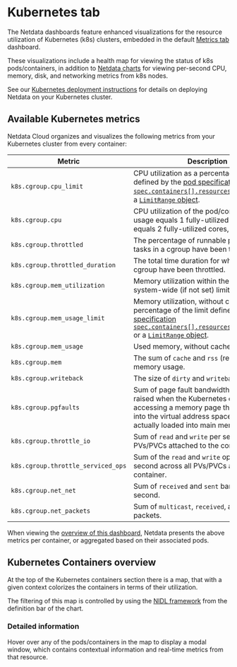 # Kubernetes tab

The Netdata dashboards feature enhanced visualizations for the resource utilization of Kubernetes (k8s) clusters, embedded in the default [Metrics tab](https://github.com/netdata/netdata/blob/master/docs/dashboard/metrics-tab-and-single-node-tabs.md) dashboard.

These visualizations include a health map for viewing the status of k8s pods/containers, in addition to [Netdata charts](https://github.com/netdata/netdata/blob/master/docs/dashboard/netdata-charts.md) for viewing per-second CPU, memory, disk, and networking metrics from k8s nodes.

See our [Kubernetes deployment instructions](https://github.com/netdata/netdata/blob/master/packaging/installer/methods/kubernetes.md) for details on deploying Netdata on your Kubernetes cluster.

## Available Kubernetes metrics

Netdata Cloud organizes and visualizes the following metrics from your Kubernetes cluster from every container:

| Metric                             | Description                                                                                                                                                                                                                                                                                                                                                                                                                             |
|------------------------------------|-----------------------------------------------------------------------------------------------------------------------------------------------------------------------------------------------------------------------------------------------------------------------------------------------------------------------------------------------------------------------------------------------------------------------------------------|
| `k8s.cgroup.cpu_limit`             | CPU utilization as a percentage of the limit defined by the [pod specification `spec.containers[].resources.limits.cpu`](https://kubernetes.io/docs/concepts/configuration/manage-resources-containers/#resource-requests-and-limits-of-pod-and-container) or a [`LimitRange` object](https://kubernetes.io/docs/tasks/administer-cluster/manage-resources/cpu-default-namespace/#create-a-limitrange-and-a-pod).                       |
| `k8s.cgroup.cpu`                   | CPU utilization of the pod/container. 100% usage equals 1 fully-utilized core, 200% equals 2 fully-utilized cores, and so on.                                                                                                                                                                                                                                                                                                           |
| `k8s.cgroup.throttled`             | The percentage of runnable periods when tasks in a cgroup have been throttled.                                                                                                                                                                                                                                                                                                                                                          |
| `k8s.cgroup.throttled_duration`    | The total time duration for which tasks in a cgroup have been throttled.                                                                                                                                                                                                                                                                                                                                                                |
| `k8s.cgroup.mem_utilization`       | Memory utilization within the configured or system-wide (if not set) limits.                                                                                                                                                                                                                                                                                                                                                            |
| `k8s.cgroup.mem_usage_limit`       | Memory utilization, without cache, as a percentage of the limit defined by the [pod specification `spec.containers[].resources.limits.memory`](https://kubernetes.io/docs/concepts/configuration/manage-resources-containers/#resource-requests-and-limits-of-pod-and-container) or a [`LimitRange` object](https://kubernetes.io/docs/tasks/administer-cluster/manage-resources/cpu-default-namespace/#create-a-limitrange-and-a-pod). |
| `k8s.cgroup.mem_usage`             | Used memory, without cache.                                                                                                                                                                                                                                                                                                                                                                                                             |
| `k8s.cgroup.mem`                   | The sum of `cache` and `rss` (resident set size) memory usage.                                                                                                                                                                                                                                                                                                                                                                          |
| `k8s.cgroup.writeback`             | The size of `dirty` and `writeback` cache.                                                                                                                                                                                                                                                                                                                                                                                              |
| `k8s.cgroup.pgfaults`              | Sum of page fault bandwidth, which are raised when the Kubernetes cluster tries accessing a memory page that is mapped into the virtual address space, but not actually loaded into main memory.                                                                                                                                                                                                                                        |
| `k8s.cgroup.throttle_io`           | Sum of `read` and `write` per second across all PVs/PVCs attached to the container.                                                                                                                                                                                                                                                                                                                                                     |
| `k8s.cgroup.throttle_serviced_ops` | Sum of the `read` and `write` operations per second across all PVs/PVCs attached to the container.                                                                                                                                                                                                                                                                                                                                      |
| `k8s.cgroup.net_net`               | Sum of `received` and `sent` bandwidth per second.                                                                                                                                                                                                                                                                                                                                                                                      |
| `k8s.cgroup.net_packets`           | Sum of `multicast`, `received`, and `sent` packets.                                                                                                                                                                                                                                                                                                                                                                                     |


When viewing the [overview of this dashboard](#kubernetes-containers-overview), Netdata presents the above metrics per container, or aggregated based on
their associated pods.

## Kubernetes Containers overview

At the top of the Kubernetes containers section there is a map, that with a given context colorizes the containers in terms of their utilization.

The filtering of this map is controlled by using the [NIDL framework](https://github.com/netdata/netdata/blob/master/docs/dashboard/netdata-charts.md#nidl-framework) from the definition bar of the chart.

### Detailed information

Hover over any of the pods/containers in the map to display a modal window, which contains contextual information and real-time metrics from that resource.

